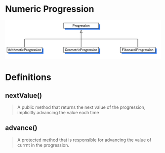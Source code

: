 # Numeric Progression

<img src="./img/progression.png" />

# Definitions
## nextValue()
> A public method that returns the next value of the progression, implicitly advancing the value each time

## advance()
> A protected method that is responsible for advancing the value of currnt in the progression.
